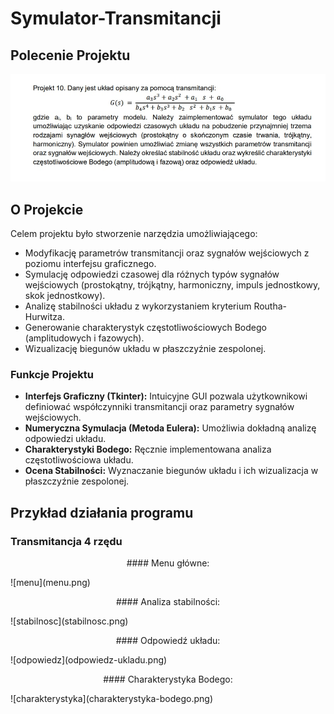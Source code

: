 # Symulator-Transmitancji

## Polecenie Projektu

![polecenie](polecenie.jpg)

## O Projekcie

Celem projektu było stworzenie narzędzia umożliwiającego:

- Modyfikację parametrów transmitancji oraz sygnałów wejściowych z poziomu interfejsu graficznego.
- Symulację odpowiedzi czasowej dla różnych typów sygnałów wejściowych (prostokątny, trójkątny, harmoniczny, impuls jednostkowy, skok jednostkowy).
- Analizę stabilności układu z wykorzystaniem kryterium Routha-Hurwitza.
- Generowanie charakterystyk częstotliwościowych Bodego (amplitudowych i fazowych).
- Wizualizację biegunów układu w płaszczyźnie zespolonej.

### Funkcje Projektu

- **Interfejs Graficzny (Tkinter):** Intuicyjne GUI pozwala użytkownikowi definiować współczynniki transmitancji oraz parametry sygnałów wejściowych.
- **Numeryczna Symulacja (Metoda Eulera):** Umożliwia dokładną analizę odpowiedzi układu.
- **Charakterystyki Bodego:** Ręcznie implementowana analiza częstotliwościowa układu.
- **Ocena Stabilności:** Wyznaczanie biegunów układu i ich wizualizacja w płaszczyźnie zespolonej.

## Przykład działania programu
### Transmitancja 4 rzędu

<p align="center">#### Menu główne:</p>
![menu](menu.png)

<p align="center">#### Analiza stabilności:</p>
![stabilnosc](stabilnosc.png)

<p align="center">#### Odpowiedź układu:</p>
![odpowiedz](odpowiedz-ukladu.png)

<p align="center">#### Charakterystyka Bodego:</p>
![charakterystyka](charakterystyka-bodego.png)
